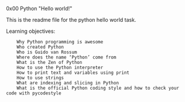 0x00 Python "Hello world!"

This is the readme file for the python hello world task.

Learning objectives:

        Why Python programming is awesome
        Who created Python
        Who is Guido van Rossum
        Where does the name ‘Python’ come from
        What is the Zen of Python
        How to use the Python interpreter
        How to print text and variables using print
        How to use strings
        What are indexing and slicing in Python
        What is the official Python coding style and how to check your code with pycodestyle
